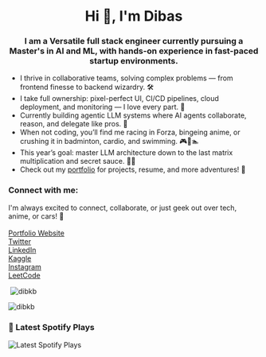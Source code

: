 <h1 align="center">Hi 👋, I'm Dibas</h1>
<h3 align="center">I am a  Versatile full stack engineer currently pursuing a Master's in AI and ML, with hands-on experience in fast-paced startup environments. </h3>


<ul>
  <li>I thrive in collaborative teams, solving complex problems — from frontend finesse to backend wizardry. 🛠️</li>
  <li>I take full ownership: pixel-perfect UI, CI/CD pipelines, cloud deployment, and monitoring — I love every part. 🎯</li>
  <li>Currently building agentic LLM systems where AI agents collaborate, reason, and delegate like pros. 🤖</li>
  <li>When not coding, you’ll find me racing in Forza, bingeing anime, or crushing it in badminton, cardio, and swimming. 🎮🏸🏊</li>
  <li>This year’s goal: master LLM architecture down to the last matrix multiplication and secret sauce. 🧠✨</li>
  <li>Check out my <a href="https://dibas.borborah.xyz" target="_blank">portfolio</a> for projects, resume, and more adventures! 🚀</li>
</ul>





<h3 align="left">Connect with me:</h3>
<p align="left">
  I'm always excited to connect, collaborate, or just geek out over tech, anime, or cars! 🚀<br><br>
  <a href="https://dibas.borborah.xyz" target="_blank">Portfolio Website</a><br>
  <a href="https://twitter.com/dkborborah" target="_blank">Twitter</a><br>
  <a href="https://linkedin.com/in/dibkb" target="_blank">LinkedIn</a><br>
  <a href="https://kaggle.com/dibkb9" target="_blank">Kaggle</a><br>
  <a href="https://instagram.com/dib.kb" target="_blank">Instagram</a><br>
  <a href="https://www.leetcode.com/00hdin" target="_blank">LeetCode</a>
</p>



<p>&nbsp;<img align="center" src="https://github-readme-stats.vercel.app/api?username=dibkb&show_icons=true&locale=en" alt="dibkb" /></p>

<p><img align="center" src="https://github-readme-streak-stats.herokuapp.com/?user=dibkb&" alt="dibkb" /></p>

<h3>🎵 Latest Spotify Plays</h3>
<img src="https://spotify-recently-played-readme.vercel.app/api?user=y3kz2vqtrbcu64ed76n26dhor&unique=true" alt="Latest Spotify Plays" />
